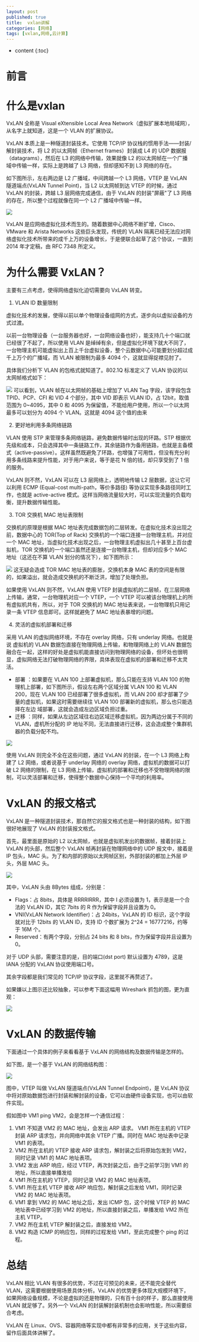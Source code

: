 ```yaml
---
layout: post
published: true
title:  vxlan讲解
categories: [网络]
tags: [vxlan,网络,云计算]
---
```

* content
{:toc}

# 前言

# 什么是vxlan
VxLAN 全称是 Visual eXtensible Local Area Network（虚拟扩展本地局域网），从名字上就知道，这是一个 VLAN 的扩展协议。

VxLAN 本质上是一种隧道封装技术。它使用 TCP/IP 协议栈的惯用手法——封装/解封装技术，将 L2 的以太网帧（Ethernet frames）封装成 L4 的 UDP 数据报（datagrams），然后在 L3 的网络中传输，效果就像 L2 的以太网帧在一个广播域中传输一样，实际上是跨越了 L3 网络，但却感知不到 L3 网络的存在。

如下图所示，左右两边是 L2 广播域，中间跨越一个 L3 网络，VTEP 是 VxLAN 隧道端点(VxLAN Tunnel Point)，当 L2 以太网帧到达 VTEP 的时候，通过 VxLAN 的封装，跨越 L3 层网络完成通信，由于 VxLAN 的封装"屏蔽"了 L3 网络的存在，所以整个过程就像在同一个 L2 广播域中传输一样。

![](/styles/images/vxlan1.png)

VxLAN 是应网络虚拟化技术而生的。随着数据中心网络不断扩增，Cisco、VMware 和 Arista Networks 这些巨头发现，传统的 VLAN 隔离已经无法应对网络虚拟化技术所带来的成千上万的设备增长，于是便联合起草了这个协议，一直到 2014 年才定稿，由 RFC 7348 所定义。

# 为什么需要 VxLAN？
主要有三点考虑，使得网络虚拟化迫切需要向 VxLAN 转变。

1. VLAN ID 数量限制

虚拟化技术的发展，使得以前以单个物理设备组网的方式，逐步向以虚拟设备的方式过渡。

以前一台物理设备（一台服务器也好，一台网络设备也好），能支持几十个端口就已经很了不起了，所以使用 VLAN 是绰绰有余，但是虚拟化环境下就大不同了，一台物理主机可能虚拟出上百上千台虚拟设备，整个云数据中心可能要划分超过成千上万个的广播域，而 VLAN 被限制为最多 4094 个，这就显得捉襟见肘了。

具体我们分析下 VLAN 的包格式就知道了。802.1Q 标准定义了 VLAN 协议的以太网帧格式如下：

![](/styles/images/vxlan2.png)
可以看到，VLAN 帧在以太网帧的基础上增加了 VLAN Tag 字段，该字段包含 TPID、PCP、CFI 和 VID 4 个部分，其中 VID 即表示 VLAN ID，占 12bit，取值范围为 0~4095，其中 0 和 4095 为保留值，不能给用户使用，所以一个以太网最多可以划分为 4094 个 VLAN。这就是 4094 这个值的由来

2. 更好地利用多条网络链路

VLAN 使用 STP 来管理多条网络链路，避免数据传输时出现的环路。STP 根据优先级和成本，只会选择其中一条链路工作，其余链路作为备用链路，也就是主备模式（active-passive）。这样虽然既避免了环路，也增强了可用性，但没有充分利用多条线路来提升性能，对于用户来说，等于是花 N 倍的钱，却只享受到了 1 倍的服务。

VxLAN 则不然，VxLAN 可以在 L3 层网络上，透明地传输 L2 层数据，这让它可以利用 ECMP (Equal-cost multi-path，等价多路径) 等协议实现多条路径同时工作，也就是 active-active 模式。这样当网络流量较大时，可以实现流量的负载均衡，提升数据传输性能。

3. TOR 交换机 MAC 地址表限制

交换机的原理是根据 MAC 地址表完成数据包的二层转发。在虚拟化技术没出现之前，数据中心的 TOR(Top of Rack) 交换机的一个端口连接一台物理主机，并对应一个 MAC 地址，当虚拟化技术出现之后，一台物理主机虚拟出几十甚至上百台虚拟机，TOR 交换机的一个端口虽然还是连接一台物理主机，但却对应多个 MAC 地址（这还在不算 VLAN 划分的情况下），如下图所示：

![](/styles/images/vxlan3.png)
这无疑会造成 TOR MAC 地址表的膨胀，交换机本身 MAC 表的空间是有限的，如果溢出，就会造成交换机的不断泛洪，增加了处理负担。

如果使用 VxLAN 则不然，VxLAN 使用 VTEP 封装虚拟机的二层帧，在三层网络上传输，通常，一台物理机对应一个 VTEP，一个 VTEP 可以被该台物理机上的所有虚拟机共有，所以，对于 TOR 交换机的 MAC 地址表来说，一台物理机只用记录一条 VTEP 信息即可。这样就避免了 MAC 地址表暴增的问题。

4. 灵活的虚拟机部署和迁移

采用 VLAN 的虚拟网络环境，不存在 overlay 网络，只有 underlay 网络。也就是说 虚拟机的 VLAN 数据包直接在物理网络上传输，和物理网络上的 VLAN 数据包融合在一起，这样的好处是虚拟机能直接访问到物理网络的设备，但坏处也很明显，虚拟网络无法打破物理网络的界限，具体表现在虚拟机的部署和迁移不太灵活。

  - 部署 ：如果要在 VLAN 100 上部署虚拟机，那么只能在支持 VLAN 100 的物理机上部署，如下图所示，假设左右两个区域分属 VLAN 100 和 VLAN 200，现在 VLAN 100 已经部署了很多虚拟机，而 VLAN 200 却才部署了少量的虚拟机，如果这时需要继续往 VLAN 100 部署新的虚拟机，那么也只能选择在左边
  域部署，这就会造成左边区域负担过重。
  - 迁移 ：同样，如果从左边区域往右边区域迁移虚拟机，因为两边分属于不同的 VLAN，虚机所分配的 IP 地址不同，无法直接进行迁移，这会造成整个集群机器的负载分配不均。

  ![](/styles/images/vxlan4.png)

  使用 VxLAN 则完全不全在这些问题，通过 VxLAN 的封装，在一个 L3 网络上构建了 L2 网络，或者说基于 underlay 网络的 overlay 网络，虚拟机的数据可以打破 L2 网络的限制，在 L3 网络上传输，虚拟机的部署和迁移也不受物理网络的限制，可以灵活部署和迁移，使得整个数据中心保持一个平均的利用率。

# VxLAN 的报文格式

VxLAN 是一种隧道封装技术，那自然它的报文格式也是一种封装的结构，如下图很好地展现了 VxLAN 的封装报文格式。

首先，最里面是原始的 L2 以太网帧，也就是虚拟机发出的数据帧，接着封装上 VxLAN 的头部，然后整个 VxLAN 帧再封装在物理网络中的 UDP 报文中，接着是 IP 包头，MAC 头。为了和内部的原始以太网帧区别，外部封装的都加上外层 IP 头，外层 MAC 头。

![](/styles/images/vxlan5.png)

其中，VxLAN 头由 8Bytes 组成，分别是：

+ Flags：占 8bits，具体是 RRRRIRRR，其中 I 必须设置为 1，表示是是一个合法的 VxLAN ID，其它 7bits 的 R 作为保留字段并且设置为 0。
+ VNI(VxLAN Network Identifier)：占 24bits，VxLAN 的 ID 标识，这个字段就对比于 12bits 的 VLAN ID，支持 ID 个数扩展为 2^24 = 16777216，约等于 16M 个。
+ Reserved：有两个字段，分别占 24 bits 和 8 bits，作为保留字段并且设置为 0。

对于 UDP 头部，需要注意的是，目的端口(dst port) 默认设置为 4789，这是 IANA 分配的 VxLAN 协议使用端口号。

其余字段都是我们常见的 TCP/IP 协议字段，这里就不再赘述了。

如果嫌以上图示还比较抽象，可以参考下面这幅用 Wireshark 抓包的图，更为直观：

![](/styles/images/vxlan6.png)

# VxLAN 的数据传输

下面通过一个具体的例子来看看基于 VxLAN 的网络结构及数据传输是怎样的。

如下图，是一个基于 VxLAN 的网络结构图：

![](/styles/images/vxlan7.png)

图中，VTEP 叫做 VxLAN 隧道端点(VxLAN Tunnel Endpoint)，是 VxLAN 协议中将对原始数据包进行封装和解封装的设备，它可以由硬件设备实现，也可以由软件实现。

假如图中 VM1 ping VM2，会是怎样一个通信过程：

1. VM1 不知道 VM2 的 MAC 地址，会发出 ARP 请求。
VM1 所在主机的 VTEP 封装 ARP 请求包，并向网络中其余 VTEP 广播。同时在 MAC 地址表中记录 VM1 的表项。
2. VM2 所在主机的 VTEP 接收 ARP 请求包，解封装之后将原始包发到 VM2，同时记录 VM1 的 MAC 地址表项。
3. VM2 发出 ARP 响应，经过 VTEP，再次封装之后，由于之前学习到 VM1 的地址，所以直接单播发给
4. VM1 所在主机的 VTEP，同时记录 VM2 的 MAC 地址表项。
5. VM1 所在主机 VTEP 接收 ARP 响应包，解封装之后发给 VM1，同时记录 VM2 的 MAC 地址表项。
6. VM1 拿到 VM2 的 MAC 地址之后，发出 ICMP 包，这个时候 VTEP 的 MAC 地址表中已经学习到 VM2 的地址，所以直接封装之后，单播发给 VM2 所在主机 VTEP。
7. VM2 所在主机 VTEP 解封装之后，直接发给 VM2。
8. VM2 构造 ICMP 的响应包，同样的过程发给 VM1，至此完成整个 ping 的过程。

# 总结

VxLAN 相比 VLAN 有很多的优势，不过在可预见的未来，还不能完全替代 VLAN，这需要根据使用场景具体分析。VxLAN 的优势更多体现大规模环境下，如果网络设备规模，不论是虚拟的还是物理的，只有百十台的样子，那么直接使用 VLAN 就足够了。另外一个 VxLAN 的封装解封装机制也会影响性能，所以需要综合考虑。

VxLAN 在 Linux、OVS、容器网络等实现中都有非常多的应用，关于这些内容，留作后面具体讲解了。
